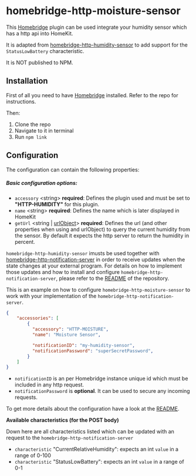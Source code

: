 # homebridge-http-moisture-sensor

This [Homebridge](https://github.com/nfarina/homebridge) plugin can be used integrate your humidity sensor which has a
http api into HomeKit.

It is adapted from [homebridge-http-humidity-sensor](https://github.com/Supereg/homebridge-http-humidity-sensor) to add support for the `StatusLowBattery` characteristic.

It is NOT published to NPM.

## Installation

First of all you need to have [Homebridge](https://github.com/nfarina/homebridge) installed. Refer to the repo for
instructions.

Then:

1. Clone the repo
2. Navigate to it in terminal
3. Run `npm link`

## Configuration

The configuration can contain the following properties:

##### Basic configuration options:

* `accessory` \<string\> **required**: Defines the plugin used and must be set to **"HTTP-HUMIDITY"** for this plugin.
* `name` \<string\> **required**: Defines the name which is later displayed in HomeKit
* `getUrl` \<string |  [urlObject](#urlobject)\> **required**: Defines the url (and other properties when using
    and urlObject) to query the current humidity from the sensor. By default it expects the http server
    to return the humidity in percent.

`homebridge-http-humidity-sensor` imusts be used together with
[homebridge-http-notification-server](https://github.com/Supereg/homebridge-http-notification-server) in order to receive
updates when the state changes at your external program. For details on how to implement those updates and how to
install and configure `homebridge-http-notification-server`, please refer to the
[README](https://github.com/Supereg/homebridge-http-notification-server) of the repository.

This is an example on how to configure `homebridge-http-moisture-sensor` to work with your implementation of the
`homebridge-http-notification-server`.

```json
{
    "accessories": [
        {
          "accessory": "HTTP-MOISTURE",
          "name": "Moisture Sensor",

          "notificationID": "my-humidity-sensor",
          "notificationPassword": "superSecretPassword",
        }
    ]
}
```

* `notificationID` is an per Homebridge instance unique id which must be included in any http request.
* `notificationPassword` is **optional**. It can be used to secure any incoming requests.

To get more details about the configuration have a look at the
[README](https://github.com/Supereg/homebridge-http-notification-server).

**Available characteristics (for the POST body)**

Down here are all characteristics listed which can be updated with an request to the `homebridge-http-notification-server`

* `characteristic` "CurrentRelativeHumidity": expects an int `value` in a range of 0-100
* `characteristic` "StatusLowBattery": expects an int `value` in a range of 0-1
